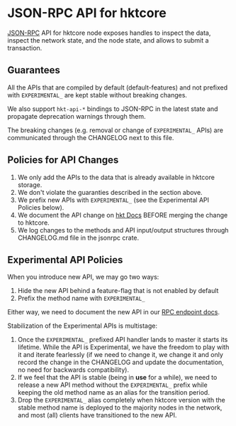 # JSON-RPC API for hktcore

[JSON-RPC](https://www.jsonrpc.org/) API for hktcore node exposes handles to
inspect the data, inspect the network state, and the node state, and allows to
submit a transaction.

## Guarantees

All the APIs that are compiled by default (default-features) and not prefixed
with `EXPERIMENTAL_` are kept stable without breaking changes.

We also support `hkt-api-*` bindings to JSON-RPC in the latest state and
propagate deprecation warnings through them.

The breaking changes (e.g. removal or change of `EXPERIMENTAL_` APIs) are
communicated through the CHANGELOG next to this file.

## Policies for API Changes

1. We only add the APIs to the data that is already available in hktcore
   storage.
2. We don't violate the guaranties described in the section above.
3. We prefix new APIs with `EXPERIMENTAL_` (see the Experimental API Policies
   below).
4. We document the API change on [hkt Docs](https://docs.hkt.org/api/rpc/introduction)
   BEFORE merging the change to hktcore.
5. We log changes to the methods and API input/output structures through
   CHANGELOG.md file in the jsonrpc crate.

## Experimental API Policies

When you introduce new API, we may go two ways:

1. Hide the new API behind a feature-flag that is not enabled by default
2. Prefix the method name with `EXPERIMENTAL_`

Either way, we need to document the new API in our [RPC endpoint docs](https://docs.hkt.org/api/rpc/introduction).

Stabilization of the Experimental APIs is multistage:

1. Once the `EXPERIMENTAL_` prefixed API handler lands to master it starts its
   lifetime. While the API is Experimental, we have the freedom to play with it
   and iterate fearlessly (if we need to change it, we change it and only
   record the change in the CHANGELOG and update the documentation, no need for
   backwards compatibility).
2. If we feel that the API is stable (being in **use** for a while), we need to
   release a new API method without the `EXPERIMENTAL_` prefix while keeping
   the old method name as an alias for the transition period.
3. Drop the `EXPERIMENTAL_` alias completely when hktcore version with the
   stable method name is deployed to the majority nodes in the network, and
   most (all) clients have transitioned to the new API.
